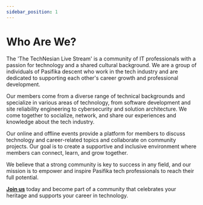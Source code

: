 ```yaml
---
sidebar_position: 1
---
```


# Who Are We?

The 'The TechNesian Live Stream' is a community of IT professionals with a passion for technology and a shared cultural background. We are a group of individuals of Pasifika descent who work in the tech industry and are dedicated to supporting each other's career growth and professional development.

Our members come from a diverse range of technical backgrounds and specialize in various areas of technology, from software development and site reliability engineering to cybersecurity and solution architecture. We come together to socialize, network, and share our experiences and knowledge about the tech industry.

Our online and offline events provide a platform for members to discuss technology and career-related topics and collaborate on community projects. Our goal is to create a supportive and inclusive environment where members can connect, learn, and grow together.

We believe that a strong community is key to success in any field, and our mission is to empower and inspire Pasifika tech professionals to reach their full potential.

**[Join us](/docs/join)** today and become part of a community that celebrates your heritage and supports your career in technology.
